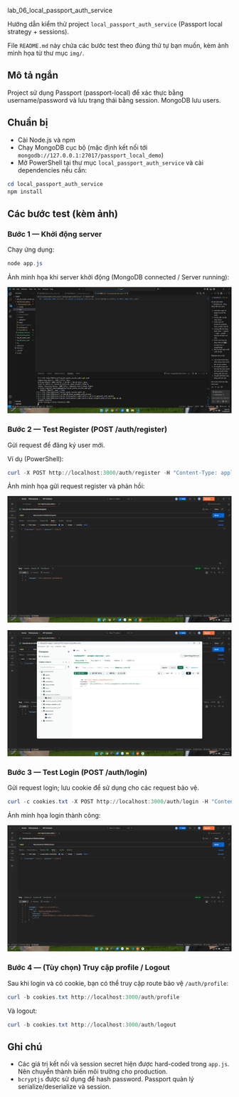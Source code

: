 lab_06_local_passport_auth_service

Hướng dẫn kiểm thử project `local_passport_auth_service` (Passport local strategy + sessions).

File `README.md` này chứa các bước test theo đúng thứ tự bạn muốn, kèm ảnh minh họa từ thư mục `img/`.

## Mô tả ngắn

Project sử dụng Passport (passport-local) để xác thực bằng username/password và lưu trạng thái bằng session. MongoDB lưu users.

## Chuẩn bị

- Cài Node.js và npm
- Chạy MongoDB cục bộ (mặc định kết nối tới `mongodb://127.0.0.1:27017/passport_local_demo`)
- Mở PowerShell tại thư mục `local_passport_auth_service` và cài dependencies nếu cần:

```powershell
cd local_passport_auth_service
npm install
```

## Các bước test (kèm ảnh)

### Bước 1 — Khởi động server

Chạy ứng dụng:

```powershell
node app.js
```

Ảnh minh họa khi server khởi động (MongoDB connected / Server running):

![Bước 1 - Khởi chạy server](img/image1.png)

### Bước 2 — Test Register (POST /auth/register)

Gửi request để đăng ký user mới.

Ví dụ (PowerShell):

```powershell
curl -X POST http://localhost:3000/auth/register -H "Content-Type: application/json" -d '{"username":"bob","password":"secret"}'
```

Ảnh minh họa gửi request register và phản hồi:

![Bước 2 - request register (1)](img/image2.png)

![Bước 2 - request register (2)](img/image3.png)

### Bước 3 — Test Login (POST /auth/login)

Gửi request login; lưu cookie để sử dụng cho các request bảo vệ.

```powershell
curl -c cookies.txt -X POST http://localhost:3000/auth/login -H "Content-Type: application/json" -d '{"username":"bob","password":"secret"}'
```

Ảnh minh họa login thành công:

![Bước 3 - Login](img/image4.png)

### Bước 4 — (Tùy chọn) Truy cập profile / Logout

Sau khi login và có cookie, bạn có thể truy cập route bảo vệ `/auth/profile`:

```powershell
curl -b cookies.txt http://localhost:3000/auth/profile
```

Và logout:

```powershell
curl -b cookies.txt http://localhost:3000/auth/logout
```

## Ghi chú

- Các giá trị kết nối và session secret hiện được hard-coded trong `app.js`. Nên chuyển thành biến môi trường cho production.
- `bcryptjs` được sử dụng để hash password. Passport quản lý serialize/deserialize và session.

